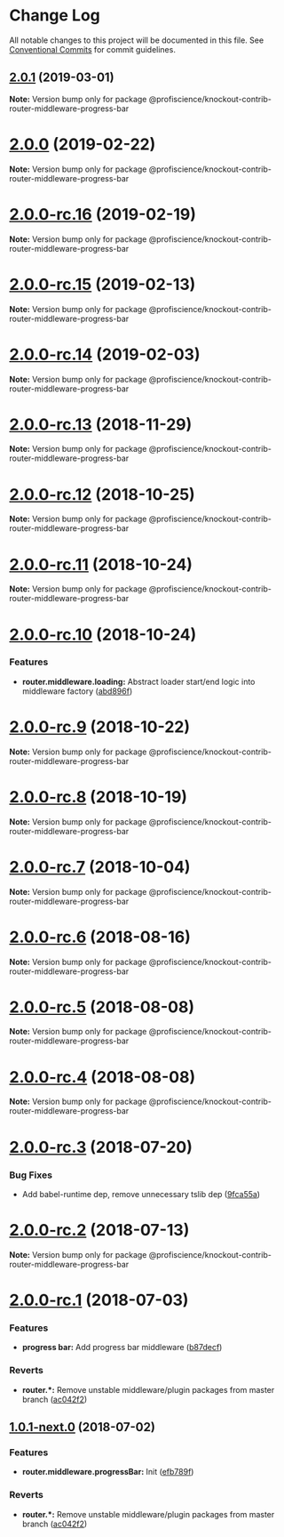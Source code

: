 # Change Log

All notable changes to this project will be documented in this file.
See [Conventional Commits](https://conventionalcommits.org) for commit guidelines.

## [2.0.1](https://github.com/Profiscience/knockout-contrib/compare/@profiscience/knockout-contrib-router-middleware-progress-bar@2.0.0...@profiscience/knockout-contrib-router-middleware-progress-bar@2.0.1) (2019-03-01)

**Note:** Version bump only for package @profiscience/knockout-contrib-router-middleware-progress-bar

# [2.0.0](https://github.com/Profiscience/knockout-contrib/compare/@profiscience/knockout-contrib-router-middleware-progress-bar@2.0.0-rc.16...@profiscience/knockout-contrib-router-middleware-progress-bar@2.0.0) (2019-02-22)

**Note:** Version bump only for package @profiscience/knockout-contrib-router-middleware-progress-bar

# [2.0.0-rc.16](https://github.com/Profiscience/knockout-contrib/compare/@profiscience/knockout-contrib-router-middleware-progress-bar@2.0.0-rc.15...@profiscience/knockout-contrib-router-middleware-progress-bar@2.0.0-rc.16) (2019-02-19)

**Note:** Version bump only for package @profiscience/knockout-contrib-router-middleware-progress-bar

# [2.0.0-rc.15](https://github.com/Profiscience/knockout-contrib/compare/@profiscience/knockout-contrib-router-middleware-progress-bar@2.0.0-rc.14...@profiscience/knockout-contrib-router-middleware-progress-bar@2.0.0-rc.15) (2019-02-13)

**Note:** Version bump only for package @profiscience/knockout-contrib-router-middleware-progress-bar

# [2.0.0-rc.14](https://github.com/Profiscience/knockout-contrib/compare/@profiscience/knockout-contrib-router-middleware-progress-bar@2.0.0-rc.13...@profiscience/knockout-contrib-router-middleware-progress-bar@2.0.0-rc.14) (2019-02-03)

**Note:** Version bump only for package @profiscience/knockout-contrib-router-middleware-progress-bar

# [2.0.0-rc.13](https://github.com/Profiscience/knockout-contrib/compare/@profiscience/knockout-contrib-router-middleware-progress-bar@2.0.0-rc.12...@profiscience/knockout-contrib-router-middleware-progress-bar@2.0.0-rc.13) (2018-11-29)

**Note:** Version bump only for package @profiscience/knockout-contrib-router-middleware-progress-bar

# [2.0.0-rc.12](https://github.com/Profiscience/knockout-contrib/compare/@profiscience/knockout-contrib-router-middleware-progress-bar@2.0.0-rc.11...@profiscience/knockout-contrib-router-middleware-progress-bar@2.0.0-rc.12) (2018-10-25)

**Note:** Version bump only for package @profiscience/knockout-contrib-router-middleware-progress-bar

# [2.0.0-rc.11](https://github.com/Profiscience/knockout-contrib/compare/@profiscience/knockout-contrib-router-middleware-progress-bar@2.0.0-rc.10...@profiscience/knockout-contrib-router-middleware-progress-bar@2.0.0-rc.11) (2018-10-24)

**Note:** Version bump only for package @profiscience/knockout-contrib-router-middleware-progress-bar

# [2.0.0-rc.10](https://github.com/Profiscience/knockout-contrib/compare/@profiscience/knockout-contrib-router-middleware-progress-bar@2.0.0-rc.9...@profiscience/knockout-contrib-router-middleware-progress-bar@2.0.0-rc.10) (2018-10-24)

### Features

- **router.middleware.loading:** Abstract loader start/end logic into middleware factory ([abd896f](https://github.com/Profiscience/knockout-contrib/commit/abd896f))

# [2.0.0-rc.9](https://github.com/Profiscience/knockout-contrib/compare/@profiscience/knockout-contrib-router-middleware-progress-bar@2.0.0-rc.8...@profiscience/knockout-contrib-router-middleware-progress-bar@2.0.0-rc.9) (2018-10-22)

**Note:** Version bump only for package @profiscience/knockout-contrib-router-middleware-progress-bar

# [2.0.0-rc.8](https://github.com/Profiscience/knockout-contrib/compare/@profiscience/knockout-contrib-router-middleware-progress-bar@2.0.0-rc.7...@profiscience/knockout-contrib-router-middleware-progress-bar@2.0.0-rc.8) (2018-10-19)

**Note:** Version bump only for package @profiscience/knockout-contrib-router-middleware-progress-bar

<a name="2.0.0-rc.7"></a>

# [2.0.0-rc.7](https://github.com/Profiscience/knockout-contrib/compare/@profiscience/knockout-contrib-router-middleware-progress-bar@2.0.0-rc.6...@profiscience/knockout-contrib-router-middleware-progress-bar@2.0.0-rc.7) (2018-10-04)

**Note:** Version bump only for package @profiscience/knockout-contrib-router-middleware-progress-bar

<a name="2.0.0-rc.6"></a>

# [2.0.0-rc.6](https://github.com/Profiscience/knockout-contrib/compare/@profiscience/knockout-contrib-router-middleware-progress-bar@2.0.0-rc.5...@profiscience/knockout-contrib-router-middleware-progress-bar@2.0.0-rc.6) (2018-08-16)

**Note:** Version bump only for package @profiscience/knockout-contrib-router-middleware-progress-bar

<a name="2.0.0-rc.5"></a>

# [2.0.0-rc.5](https://github.com/Profiscience/knockout-contrib/compare/@profiscience/knockout-contrib-router-middleware-progress-bar@2.0.0-rc.4...@profiscience/knockout-contrib-router-middleware-progress-bar@2.0.0-rc.5) (2018-08-08)

**Note:** Version bump only for package @profiscience/knockout-contrib-router-middleware-progress-bar

<a name="2.0.0-rc.4"></a>

# [2.0.0-rc.4](https://github.com/Profiscience/knockout-contrib/compare/@profiscience/knockout-contrib-router-middleware-progress-bar@2.0.0-rc.3...@profiscience/knockout-contrib-router-middleware-progress-bar@2.0.0-rc.4) (2018-08-08)

**Note:** Version bump only for package @profiscience/knockout-contrib-router-middleware-progress-bar

<a name="2.0.0-rc.3"></a>

# [2.0.0-rc.3](https://github.com/Profiscience/knockout-contrib/compare/@profiscience/knockout-contrib-router-middleware-progress-bar@2.0.0-rc.2...@profiscience/knockout-contrib-router-middleware-progress-bar@2.0.0-rc.3) (2018-07-20)

### Bug Fixes

- Add babel-runtime dep, remove unnecessary tslib dep ([9fca55a](https://github.com/Profiscience/knockout-contrib/commit/9fca55a))

<a name="2.0.0-rc.2"></a>

# [2.0.0-rc.2](https://github.com/Profiscience/knockout-contrib/compare/@profiscience/knockout-contrib-router-middleware-progress-bar@2.0.0-rc.1...@profiscience/knockout-contrib-router-middleware-progress-bar@2.0.0-rc.2) (2018-07-13)

**Note:** Version bump only for package @profiscience/knockout-contrib-router-middleware-progress-bar

<a name="2.0.0-rc.1"></a>

# [2.0.0-rc.1](https://github.com/Profiscience/knockout-contrib/compare/@profiscience/knockout-contrib-router-middleware-progress-bar@1.0.0-alpha.11...@profiscience/knockout-contrib-router-middleware-progress-bar@2.0.0-rc.1) (2018-07-03)

### Features

- **progress bar:** Add progress bar middleware ([b87decf](https://github.com/Profiscience/knockout-contrib/commit/b87decf))

### Reverts

- **router.\*:** Remove unstable middleware/plugin packages from master branch ([ac042f2](https://github.com/Profiscience/knockout-contrib/commit/ac042f2))

<a name="1.0.1-next.0"></a>

## [1.0.1-next.0](https://github.com/Profiscience/knockout-contrib/compare/@profiscience/knockout-contrib-router-middleware-progress-bar@1.0.0-alpha.11...@profiscience/knockout-contrib-router-middleware-progress-bar@1.0.1-next.0) (2018-07-02)

### Features

- **router.middleware.progressBar:** Init ([efb789f](https://github.com/Profiscience/knockout-contrib/commit/efb789f))

### Reverts

- **router.\*:** Remove unstable middleware/plugin packages from master branch ([ac042f2](https://github.com/Profiscience/knockout-contrib/commit/ac042f2))
